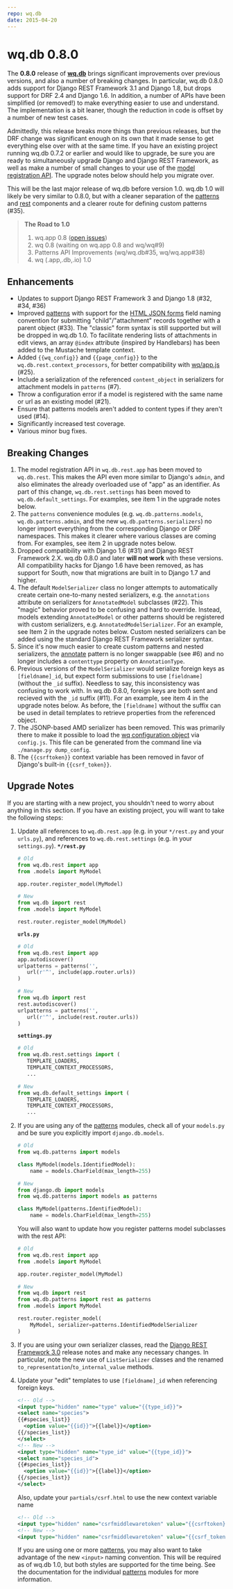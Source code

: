 ```yaml
---
repo: wq.db
date: 2015-04-20
---
```


# wq.db 0.8.0

The **0.8.0** release of **[wq.db](https://wq.io/wq.db)** brings significant improvements over previous versions, and also a number of breaking changes.  In particular, wq.db 0.8.0 adds support for Django REST Framework 3.1 and Django 1.8, but drops support for DRF 2.4 and Django 1.6.  In addition, a number of APIs have been simplified (or removed!) to make everything easier to use and understand.  The implementation is a bit leaner, though the reduction in code is offset by a number of new test cases.

Admittedly, this release breaks more things than previous releases, but the DRF change was significant enough on its own that it made sense to get everything else over with at the same time.  If you have an existing project running wq.db 0.7.2 or earlier and would like to upgrade, be sure you are ready to simultaneously upgrade Django and Django REST Framework, as well as make a number of small changes to your use of the [model registration API](https://wq.io/docs/router).  The upgrade notes below should help you migrate over.

This will be the last major release of wq.db before version 1.0.  wq.db 1.0 will likely be very similar to 0.8.0, but with a cleaner separation of the [patterns](https://wq.io/docs/about-patterns) and [rest](https://wq.io/docs/about-rest) components and a clearer route for defining custom patterns (#35).

> **The Road to 1.0**
> 1. wq.app 0.8 ([open issues](https://github.com/wq/wq.app/milestones/0.8.0))
> 2. wq 0.8 (waiting on wq.app 0.8 and wq/wq#9)
> 3. Patterns API Improvements (wq/wq.db#35, wq/wq.app#38)
> 4. wq (.app,.db,.io) 1.0

## Enhancements
- Updates to support Django REST Framework 3 and Django 1.8 (#32, #34, #36)
- Improved [patterns](https://wq.io/docs/about-patterns) with support for the [HTML JSON forms](http://www.w3.org/TR/html-json-forms/) field naming convention for submitting "child"/"attachment" records together with a parent object (#33).  The "classic" form syntax is still supported but will be dropped in wq.db 1.0.  To facilitate rendering lists of attachments in edit views, an array `@index` attribute (inspired by Handlebars) has been added to the Mustache template context.
- Added `{{wq_config}}` and `{{page_config}}` to the `wq.db.rest.context_processors`, for better compatibility with [wq/app.js](https://wq.io/docs/app-js) (#25).
- Include a serialization of the referenced `content_object` in serializers for attachment models in `patterns` (#7).
- Throw a configuration error if a model is registered with the same name or url as an existing model (#21).
- Ensure that patterns models aren't added to content types if they aren't used (#14).
- Significantly increased test coverage.
- Various minor bug fixes.

## Breaking Changes
1. The model registration API in `wq.db.rest.app` has been moved to `wq.db.rest`.  This makes the API even more similar to Django's `admin`, and also eliminates the already overloaded use of "app" as an identifier.
   As part of this change, `wq.db.rest.settings` has been moved to `wq.db.default_settings`.  For examples, see item 1 in the upgrade notes below.
2. The `patterns` convenience modules (e.g. `wq.db.patterns.models`, `wq.db.patterns.admin`, and the new `wq.db.patterns.serializers`) no longer import everything from the corresponding Django or DRF namespaces.  This makes it clearer where various classes are coming from.  For examples, see item 2 in upgrade notes below.
3. Dropped compatibility with Django 1.6 (#31) and Django REST Framework 2.X.  wq.db 0.8.0 and later **will not work** with these versions.  All compatibility hacks for Django 1.6 have been removed, as has support for South, now that migrations are built in to Django 1.7 and higher.
4. The default `ModelSerializer` class no longer attempts to automatically create certain one-to-many nested serializers, e.g. the `annotations` attribute on serializers for `AnnotatedModel` subclasses (#22).  This "magic" behavior proved to be confusing and hard to override.  Instead, models extending  `AnnotatedModel` or other patterns should be registered with custom serializers, e.g. `AnnotatedModelSerializer`.  For an example, see Item 2 in the upgrade notes below.  Custom nested serializers can be added using the standard Django REST Framework serializer syntax.
5. Since it's now much easier to create custom patterns and nested serializers, the [annotate](https://wq.io/docs/annotate) pattern is no longer swappable (see #6) and no longer includes a `contenttype` property on `AnnotationType`.
6. Previous versions of the `ModelSerializer` would serialize foreign keys as `[fieldname]_id`, but expect form submissions to use `[fieldname]` (without the `_id` suffix).  Needless to say, this inconsistency was confusing to work with.  In wq.db 0.8.0, foreign keys are both sent and recieved with the `_id` suffix (#11).  For an example, see item 4 in the upgrade notes below.  As before, the `[fieldname]` without the suffix can be used in detail templates to retrieve properties from the referenced object. 
7. The JSONP-based AMD serializer has been removed.  This was primarily there to make it possible to load the [wq configuration object](https://wq.io/docs/config) via `config.js`.  This file can be generated from the command line via `./manage.py dump_config`.
8. The `{{csrftoken}}` context variable has been removed in favor of Django's built-in `{{csrf_token}}`.

## Upgrade Notes

If you are starting with a new project, you shouldn't need to worry about anything in this section.  If you have an existing project, you will want to take the following steps:
1. Update all references to `wq.db.rest.app` (e.g. in your  `*/rest.py` and your `urls.py`), and references to `wq.db.rest.settings` (e.g. in your `settings.py`).
   **`*/rest.py`**
   
   ``` python
   # Old
   from wq.db.rest import app
   from .models import MyModel
   
   app.router.register_model(MyModel)
   
   # New
   from wq.db import rest
   from .models import MyModel
   
   rest.router.register_model(MyModel)
   ```
   
   **`urls.py`**
   
   ``` python
   # Old
   from wq.db.rest import app
   app.autodiscover()
   urlpatterns = patterns('',
      url(r'^', include(app.router.urls))
   )
   
   # New
   from wq.db import rest
   rest.autodiscover()
   urlpatterns = patterns('',
      url(r'^', include(rest.router.urls))
   )
   ```
   
   **`settings.py`**
   
   ``` python
   # Old
   from wq.db.rest.settings import (
      TEMPLATE_LOADERS,
      TEMPLATE_CONTEXT_PROCESSORS,
      ...
   
   # New
   from wq.db.default_settings import (
      TEMPLATE_LOADERS,
      TEMPLATE_CONTEXT_PROCESSORS,
      ...
   ```
2. If you are using any of the [patterns](https://wq.io/docs/about-patterns) modules, check all of your `models.py` and be sure you explicitly import `django.db.models`.  
   
   ``` python
   # Old
   from wq.db.patterns import models
   
   class MyModel(models.IdentifiedModel):
       name = models.CharField(max_length=255)
   
   # New
   from django.db import models
   from wq.db.patterns import models as patterns
   
   class MyModel(patterns.IdentifiedModel):
       name = models.CharField(max_length=255)
   ```
   
   You will also want to update how you register patterns model subclasses with the rest API:
   
   ``` python
   # Old
   from wq.db.rest import app
   from .models import MyModel
   
   app.router.register_model(MyModel)
   
   # New
   from wq.db import rest
   from wq.db.patterns import rest as patterns
   from .models import MyModel
   
   rest.router.register_model(
       MyModel, serializer=patterns.IdentifiedModelSerializer
   )
   ```
3. If you are using your own serializer classes, read the [Django REST Framework 3.0](http://www.django-rest-framework.org/topics/3.0-announcement/) release notes and make any necessary changes.  In particular, note the new use of `ListSerializer` classes and the renamed `to_representation`/`to_internal_value` methods.
4. Update your "edit" templates to use `[fieldname]_id` when referencing foreign keys.
   
   ``` xml
   <!-- Old -->
   <input type="hidden" name="type" value="{{type_id}}">
   <select name="species">
   {{#species_list}}
     <option value="{{id}}">{{label}}</option>
   {{/species_list}}
   </select>
   <!-- New -->
   <input type="hidden" name="type_id" value="{{type_id}}">
   <select name="species_id">
   {{#species_list}}
     <option value="{{id}}">{{label}}</option>
   {{/species_list}}
   </select>
   ```
   
   Also, update your `partials/csrf.html` to use the new context variable name
   
   ``` xml
   <!-- Old -->
   <input type="hidden" name="csrfmiddlewaretoken" value="{{csrftoken}}">
   <!-- New -->
   <input type="hidden" name="csrfmiddlewaretoken" value="{{csrf_token}}">
   ```
   
   If you are using one or more [patterns](https://wq.io/docs/about-patterns), you may also want to take advantage of the new `<input>` naming convention.  This will be required as of wq.db 1.0, but both styles are supported for the time being.  See the documentation for the individual [patterns](https://wq.io/docs/about-patterns) modules for more information.
